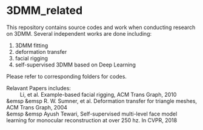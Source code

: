 # 3DMM_related
This repository contains source codes and work when conducting research on 3DMM. 
Several independent works are done including: 
  1. 3DMM fitting
  2. deformation transfer 
  3. facial rigging 
  4. self-supervised 3DMM based on Deep Learning   

Please refer to corresponding folders for codes.

Relavant Papers includes: <br>
&emsp; &emsp; Li, et al. Example-based facial rigging, ACM Trans Graph, 2010<br>
&emsp &emsp R. W. Sumner, et al. Deformation transfer for triangle meshes, ACM Trans Graph, 2004<br>
&emsp &emsp Ayush Tewari, Self-supervised multi-level face model learning for monocular reconstruction at over 250 hz. In CVPR, 2018
 


